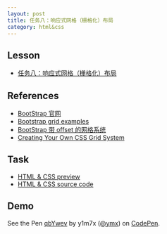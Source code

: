 ```yaml
---
layout: post
title: 任务八：响应式网格（栅格化）布局
category: html&css
---
```


## Lesson

* [任务八：响应式网格（栅格化）布局](http://ife.baidu.com/course/detail/id/104)

## References

* [BootStrap 官网](http://getbootstrap.com/)
* [Bootstrap grid examples](https://getbootstrap.com/examples/grid/)
* [BootStrap 带 offset 的网格系统](http://getbootstrap.com/2.3.2/scaffolding.html#gridSystem)
* [Creating Your Own CSS Grid System](http://j4n.co/blog/Creating-your-own-css-grid-system)


## Task

* [HTML & CSS preview](http://iymx.coding.me/ife/html/task08/index.html)
* [HTML & CSS source code](https://github.com/yangmaoxin/ife/blob/master/codes/html%26css/task08/index.html)

## Demo
<p data-height="265" data-theme-id="dark" data-slug-hash="qbYwev" data-default-tab="result" data-user="ymx" data-embed-version="2" data-pen-title="qbYwev" class="codepen">See the Pen <a href="http://codepen.io/ymx/pen/qbYwev/">qbYwev</a> by y1m7x (<a href="http://codepen.io/ymx">@ymx</a>) on <a href="http://codepen.io">CodePen</a>.</p>
<script async src="https://production-assets.codepen.io/assets/embed/ei.js"></script>